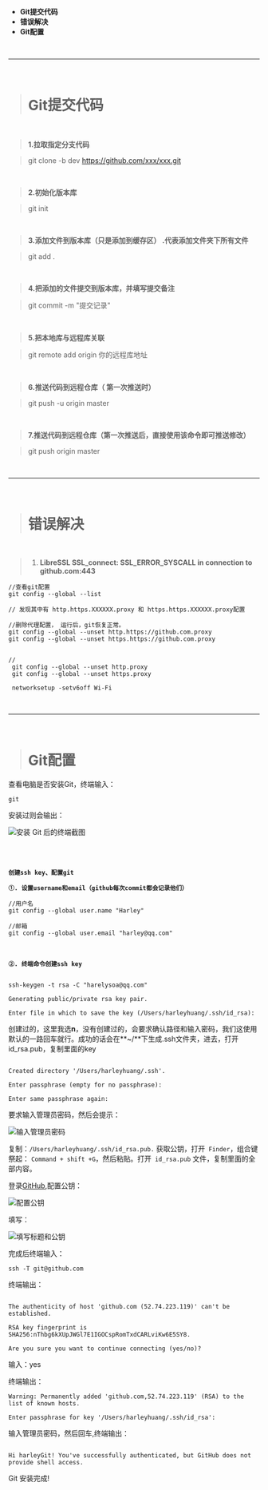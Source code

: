 - **Git提交代码**
- **错误解决**
- **Git配置**



<br/>

***
<br/>

># Git提交代码


<br/>

> **1.拉取指定分支代码**

> git clone -b dev https://github.com/xxx/xxx.git


<br/>


> **2.初始化版本库**

> git init


<br/>

> **3.添加文件到版本库（只是添加到缓存区） .代表添加文件夹下所有文件**

> git add .


<br/>


> **4.把添加的文件提交到版本库，并填写提交备注**

> git commit -m "提交记录"

<br/>

> **5.把本地库与远程库关联**

> git remote add origin 你的远程库地址


<br/>

> **6.推送代码到远程仓库（ 第一次推送时）**

> git push -u origin master




<br/>

> **7.推送代码到远程仓库（第一次推送后，直接使用该命令即可推送修改）**

> git push origin master 




<br/>

***
<br/>

># 错误解决

<br/>

> 1. **LibreSSL SSL_connect: SSL_ERROR_SYSCALL in connection to github.com:443** 

```
//查看git配置
git config --global --list  

// 发现其中有 http.https.XXXXXX.proxy 和 https.https.XXXXXX.proxy配置

//删除代理配置， 运行后，git恢复正常。
git config --global --unset http.https://github.com.proxy
git config --global --unset https.https://github.com.proxy


//
 git config --global --unset http.proxy
 git config --global --unset https.proxy
 
 networksetup -setv6off Wi-Fi

```


<br/>

***
<br/>

># Git配置

查看电脑是否安装Git，终端输入：

```
git
```

安装过则会输出：

![安装 Git 后的终端截图](https://upload-images.jianshu.io/upload_images/2959789-5f498c4eb71ee8ae.png?imageMogr2/auto-orient/strip%7CimageView2/2/w/1240)



<br/>
<br/>

**`创建ssh key、配置git`**

**`①. 设置username和email（github每次commit都会记录他们）`**

```
//用户名
git config --global user.name "Harley"

//邮箱
git config --global user.email "harley@qq.com"
```

<br/>

**`②. 终端命令创建ssh key`**

```

ssh-keygen -t rsa -C "harelysoa@qq.com" 

Generating public/private rsa key pair.

Enter file in which to save the key (/Users/harleyhuang/.ssh/id_rsa): 

```

创建过的，这里我选**n**，没有创建过的，会要求确认路径和输入密码，我们这使用默认的一路回车就行。成功的话会在**~/**下生成.ssh文件夹，进去，打开id_rsa.pub，复制里面的key

```

Created directory '/Users/harleyhuang/.ssh'.

Enter passphrase (empty for no passphrase): 

Enter same passphrase again: 

```

要求输入管理员密码，然后会提示：

![输入管理员密码](https://upload-images.jianshu.io/upload_images/2959789-55f9618631bcdb44.png?imageMogr2/auto-orient/strip%7CimageView2/2/w/1240)


复制：`/Users/harleyhuang/.ssh/id_rsa.pub.` 获取公钥，打开` Finder`，组合键祭起： `Command + shift +G`，然后粘贴。打开` id_rsa.pub` 文件，复制里面的全部内容。

登录[GitHub]([https://github.com/settings/keys](https://github.com/settings/keys)),配置公钥：

![配置公钥](https://upload-images.jianshu.io/upload_images/2959789-fb34fa99856d0c36.png?imageMogr2/auto-orient/strip%7CimageView2/2/w/1240)


填写：

![填写标题和公钥](https://upload-images.jianshu.io/upload_images/2959789-ef4e6828e643bcc7.png?imageMogr2/auto-orient/strip%7CimageView2/2/w/1240)


完成后终端输入：

```
ssh -T git@github.com 
```

终端输出：

```

The authenticity of host 'github.com (52.74.223.119)' can't be established.

RSA key fingerprint is SHA256:nThbg6kXUpJWGl7E1IGOCspRomTxdCARLviKw6E5SY8.

Are you sure you want to continue connecting (yes/no)? 
```
输入：yes

终端输出：

```
Warning: Permanently added 'github.com,52.74.223.119' (RSA) to the list of known hosts.

Enter passphrase for key '/Users/harleyhuang/.ssh/id_rsa': 

```
输入管理员密码，然后回车,终端输出：

```

Hi harleyGit! You've successfully authenticated, but GitHub does not provide shell access.
```

Git 安装完成!
